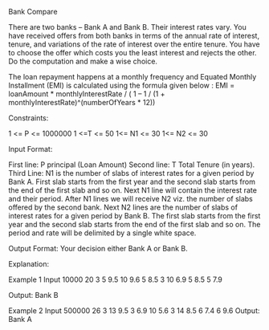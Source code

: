 Bank Compare

There are two banks – Bank A and Bank B. Their interest rates vary. You have received offers from both banks in terms of the annual rate of interest, tenure, and variations of the rate of interest over the entire tenure. You have to choose the offer which costs you the least interest and rejects the other. Do the computation and make a wise choice.

The loan repayment happens at a monthly frequency and Equated Monthly Installment (EMI) is calculated using the formula given below :
EMI = loanAmount * monthlyInterestRate / ( 1 – 1 / (1 + monthlyInterestRate)^(numberOfYears * 12))

Constraints:

1 <= P <= 1000000
1 <=T <= 50
1<= N1 <= 30
1<= N2 <= 30

Input Format:

First line: P principal (Loan Amount)
Second line: T Total Tenure (in years).
Third Line: N1 is the number of slabs of interest rates for a given period by Bank A. First slab starts from the first year and the second slab starts from the end of the first slab and so on.
Next N1 line will contain the interest rate and their period.
After N1 lines we will receive N2 viz. the number of slabs offered by the second bank.
Next N2 lines are the number of slabs of interest rates for a given period by Bank B. The first slab starts from the first year and the second slab starts from the end of the first slab and so on.
The period and rate will be delimited by a single white space.

Output Format: Your decision either Bank A or Bank B.

Explanation:

Example 1
Input
10000
20
3
5 9.5
10 9.6
5 8.5
3
10 6.9
5 8.5
5 7.9

Output: Bank B

Example 2
Input
500000
26
3
13 9.5
3 6.9
10 5.6
3
14 8.5
6 7.4
6 9.6
Output: Bank A